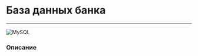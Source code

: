# База данных банка 
---
![MySQL]([https://img.shields.io/badge/mysql-%2300f.svg?style=for-the-badge&logo=mysql&logoColor=white](https://for-landing.hb.bizmrg.com/images/python.svg))


### Описание
